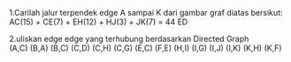 1.Carilah jalur terpendek edge A sampai K dari gambar graf diatas bersikut:
     AC(15) + CE(7) + EH(12) + HJ(3) + JK(7) = 44 ED

 2.uliskan edge edge yang terhubung berdasarkan Directed Graph    
     (A,C)
     (B,A)
     (B,C)
     (C,D)
     (C,H)
     (C,G)
     (E,C)
     (F,E)
     (H,I)
     (I,G)
     (I,J)
     (I,K)
     (K,H)
     (K,F)